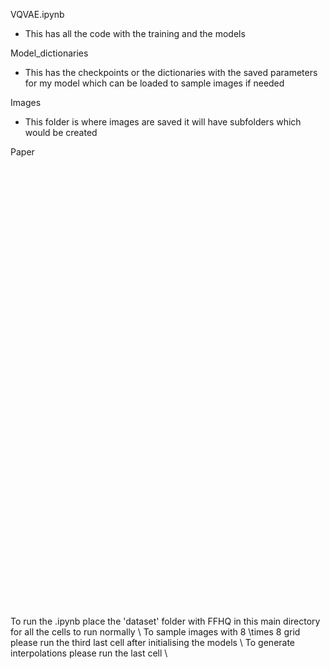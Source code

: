 VQVAE.ipynb
- This has all the code with the training and the models

Model_dictionaries
- This has the checkpoints or the dictionaries with the saved parameters for my model which can be loaded to sample images if needed

Images
- This folder is where images are saved it will have subfolders which would be created

Paper
<object src="https://github.com/kkap250901/Image-generative-models-VQGAN/blob/main/ccbd24-paper.pdf" type="application/pdf" title="SamplePdf" width="500" height="720">
    <a href="https://github.com/kkap250901/Image-generative-models-VQGAN/blob/main/ccbd24-paper.pdf">shree</a> 
</object>

To run the .ipynb place the 'dataset' folder with FFHQ in this main directory for all the cells to run normally \\
To sample images with 8 \times 8 grid please run the third last cell after initialising the models \\
To generate interpolations please run the last cell \\

